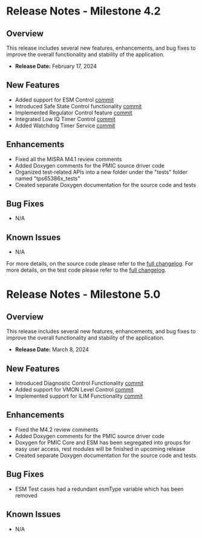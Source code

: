 # Release Notes - Milestone 4.2

## Overview
This release includes several new features, enhancements, and bug fixes to improve the overall functionality and stability of the application.

- **Release Date:** February 17, 2024

## New Features
- Added support for ESM Control [commit](3d33a0e5ec397b7f1fbdb6a20ebbcbbbcde1bf14)
- Introduced Safe State Control functionality [commit](72aaaf9eeed91dbeb250994ccbcf89620d5ecf66)
- Implemented Regulator Control feature [commit](1f7dfe72cebac098d1bd48e8b4090a8683efef50)
- Integrated Low IQ Timer Control [commit](d10c2ed93b38e033ac619a00ddb3b14e3ea1b536)
- Added Watchdog Timer Service [commit](c73ea3bd9f25c32d4b2b2fbc1f261d45cc9fe20d)

## Enhancements
- Fixed all the MISRA M4.1 review comments
- Added Doxygen comments for the PMIC source driver code
- Organized test-related APIs into a new folder under the "tests" folder named "tps65386x_tests"
- Created separate Doxygen documentation for the source code and tests

## Bug Fixes
- N/A

## Known Issues
- N/A

For more details, on the source code please refer to the [full changelog](efdf28c0eb32e9813c5e9140776b55a2ffa38788).
For more details, on the test code please refer to the [full changelog](d4cdfd8dcbedd9d7837c20e227ad43e10580f17d).



# Release Notes - Milestone 5.0

## Overview
This release includes several new features, enhancements, and bug fixes to improve the overall functionality and stability of the application.

- **Release Date:** March 8, 2024

## New Features
- Introduced Diagnostic Control Functionality [commit](54596a3eb9abd3747f4693f24257c889283028aa)
- Added support for VMON Level Control [commit](ccdb6d383d6de7665d85f8343cfc1a1371cb7b0e)
- Implemented support for ILIM Functionality [commit](cea702fa053d2701cae6c24f45056357a309cba0)

## Enhancements
- Fixed the M4.2 review comments
- Added Doxygen comments for the PMIC source driver code
- Doxygen for PMIC Core and ESM has been segregated into groups for easy user access, rest modules will be finished in upcoming release
- Created separate Doxygen documentation for the source code and tests

## Bug Fixes
- ESM Test cases had a redundant esmType variable which has been removed

## Known Issues
- N/A
